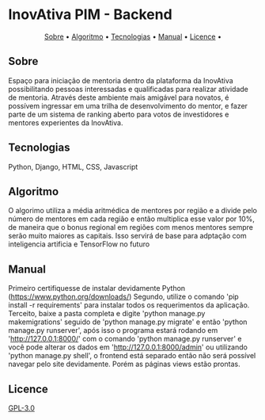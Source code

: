 # InovAtiva PIM - Backend

<p align="center">
 <a href="#Sobre">Sobre</a> •
 <a href="#Algoritmo">Algoritmo</a> • 
 <a href="#Tecnologias">Tecnologias</a> • 
 <a href="#Manual">Manual</a> • 
 <a href="#Licence">Licence</a> • 
</p>


## Sobre
Espaço para iniciação de mentoria dentro da plataforma da InovAtiva possibilitando pessoas interessadas e qualificadas para realizar atividade de mentoria.
Através deste ambiente mais amigável para novatos, é possívem ingressar em uma trilha de desenvolvimento do mentor, e fazer parte de um sistema de ranking aberto para votos de investidores e mentores experientes da InovAtiva.


## Tecnologias
Python, Django, HTML, CSS, Javascript

## Algoritmo
O algorimo utiliza a média aritmédica de mentores por região e a divide pelo número de mentores em cada região e então multiplica esse valor por 10%, de maneira que o bonus regional em regiões com menos mentores sempre serão muito maiores as capitais. Isso servirá de base para adptação com inteligencia artificia e TensorFlow no futuro

## Manual
Primeiro certifiquesse de instalar devidamente Python (https://www.python.org/downloads/) 
Segundo, utilize o comando 'pip install -r requirements' para instalar todos os requerimentos da aplicação.
Terceito, baixe a pasta completa e digite 'python manage.py makemigrations' seguido de 'python manage.py migrate' e então 'python manage.py runserver', após isso o programa estará rodando em 'http://127.0.0.1:8000/' com o comando 'python manage.py runserver' e você pode alterar os dados em 'http://127.0.0.1:8000/admin' ou utilizando 'python manage.py shell', o frontend está separado então não será possível navegar pelo site devidamente. Porém as páginas views estão prontas.

## Licence
[GPL-3.0](https://www.gnu.org/licenses/gpl-3.0.en.html)
